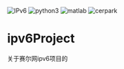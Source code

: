 ![IPv6](https://www.ipv6ready.org/images/logo.jpg)
![python3](https://www.python.org/static/community_logos/python-logo.png)
![matlab](https://cn.mathworks.com/includes_content/nextgen/images/bg_header_mwlogo_notag.jpg)
![cerpark](http://www.cerpark.com/hulianwang/css/images/logo.png)


# ipv6Project
关于赛尔网ipv6项目的
